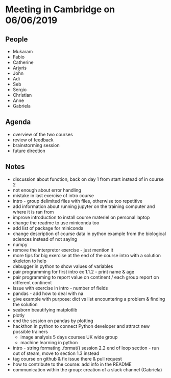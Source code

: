 # Meeting in Cambridge on 06/06/2019

## People
- Mukaram
- Fabio
- Catherine
- Arjyris
- John
- Adi
- Seb
- Sergio
- Christian
- Anne
- Gabriela

## Agenda
- overview of the two courses
- review of feedback
- brainstorming session
- future direction

## Notes

- discussion about function, back on day 1 from start instead of in course 2
- not enough about error handling
- mistake in last exercise of intro course
- intro - group delimited files with files, otherwise too repetitive
- add information about running jupyter on the training computer and where it is ran from
- improve introduction to install course materiel on personal laptop
- change the readme to use miniconda too
- add list of package for miniconda
- change description of course data in python example from the biological sciences instead of not saying
- numpy
- remove the interpretor exercise - just mention it
- more tips for big exercise at the end of the course intro with a solution skeleton to help
- debugger in python to show values of variables
- pair programming for first intro ex 1.1.2 - print name & age
- pair programming to report value on continent / each group report on different continent
- issue with exercise in intro - number of fields 
- pandas - add how to deal with na
- give example with purpose: dict vs list encountering a problem & finding the solution
- seaborn beautifying matplotlib
- plotly
- end the session on pandas by plotting
- hackthon in python to connect Python developer and attract new possible trainers
  - image analysis 5 days courses UK wide group
  - machine learning in python
- intro - string formating .format() session 2.2 end of loop section - run out of steam, move to section 1.3 instead
- tag course on github & fix issue there & pull request
- how to contribute to the course: add info in the README
- communication within the group: creation of a slack channel (Gabriela)

